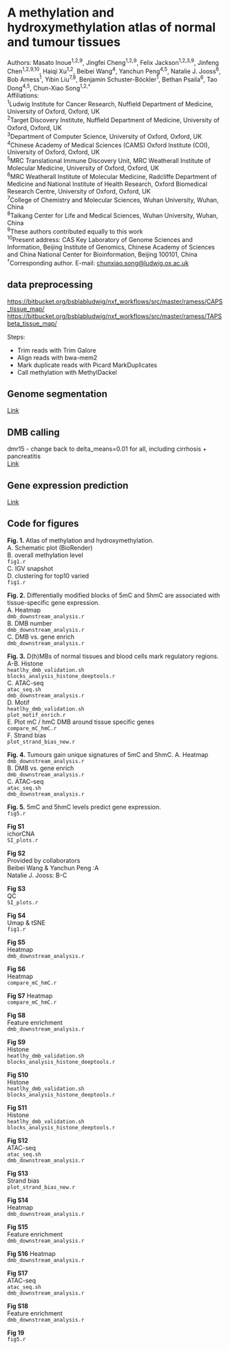 # A methylation and hydroxymethylation atlas of normal and tumour tissues 
Authors: Masato Inoue<sup>1,2,9</sup>, Jingfei Cheng<sup>1,2,9</sup>, Felix Jackson<sup>1,2,3,9</sup>, Jinfeng Chen<sup>1,2,9,10</sup>, Haiqi Xu<sup>1,2</sup>, Beibei Wang<sup>4</sup>, Yanchun Peng<sup>4,5</sup>, Natalie J. Jooss<sup>6</sup>, Bob Amess<sup>1</sup>, Yibin Liu<sup>7,8</sup>, Benjamin Schuster-Böckler<sup>1</sup>, Bethan Psaila<sup>6</sup>, Tao Dong<sup>4,5</sup>, Chun-Xiao Song<sup>1,2,†</sup>  
Affiliations:  
<sup>1</sup>Ludwig Institute for Cancer Research, Nufﬁeld Department of Medicine, University of Oxford, Oxford, UK  
<sup>2</sup>Target Discovery Institute, Nufﬁeld Department of Medicine, University of Oxford, Oxford, UK  
<sup>3</sup>Department of Computer Science, University of Oxford, Oxford, UK  
<sup>4</sup>Chinese Academy of Medical Sciences (CAMS) Oxford Institute (COI), University of Oxford, Oxford, UK  
<sup>5</sup>MRC Translational Immune Discovery Unit, MRC Weatherall Institute of Molecular Medicine, University of Oxford, Oxford, UK  
<sup>6</sup>MRC Weatherall Institute of Molecular Medicine, Radcliffe Department of Medicine and National Institute of Health Research, Oxford Biomedical Research Centre, University of Oxford, Oxford, UK  
<sup>7</sup>College of Chemistry and Molecular Sciences, Wuhan University, Wuhan, China  
<sup>8</sup>Taikang Center for Life and Medical Sciences, Wuhan University, Wuhan, China  
<sup>9</sup>These authors contributed equally to this work  
<sup>10</sup>Present address: CAS Key Laboratory of Genome Sciences and Information, Beijing Institute of Genomics, Chinese Academy of Sciences and China National Center for Bioinformation, Beijing 100101, China  
<sup>†</sup>Corresponding author. E-mail: chunxiao.song@ludwig.ox.ac.uk
 
## data preprocessing
https://bitbucket.org/bsblabludwig/nxf_workflows/src/master/ramess/CAPS_tissue_map/
https://bitbucket.org/bsblabludwig/nxf_workflows/src/master/ramess/TAPSbeta_tissue_map/

Steps:
* Trim reads with Trim Galore
* Align reads with bwa-mem2
* Mark duplicate reads with Picard MarkDuplicates
* Call methylation with MethylDackel

## Genome segmentation
[Link](https://github.com/fojackson8/tissue_atlas/tree/main/felix_code_final/segment)

## DMB calling
dmr15 - change back to delta_means=0.01 for all, including cirrhosis + pancreatitis  
[Link](https://github.com/fojackson8/tissue_atlas/tree/main/felix_code_final/dmr)

## Gene expression prediction
[Link](https://github.com/fojackson8/tissue_atlas/tree/main/felix_code_final/predict_ge)

## Code for figures
**Fig. 1.** Atlas of methylation and hydroxymethylation.  
A. Schematic plot (BioRender)  
B. overall methylation level  
`fig1.r`  
C. IGV snapshot  
D. clustering for top10 varied  
`fig1.r`  

**Fig. 2.** Differentially modified blocks of 5mC and 5hmC are associated with tissue-specific gene expression.  
A. Heatmap  
`dmb_downstream_analysis.r`  
B. DMB number  
`dmb_downstream_analysis.r`  
C. DMB vs. gene enrich  
`dmb_downstream_analysis.r`  

**Fig. 3.** D(h)MBs of normal tissues and blood cells mark regulatory regions.  
A-B. Histone  
`heatlhy_dmb_validation.sh`  
`blocks_analysis_histone_deeptools.r`  
C. ATAC-seq  
`atac_seq.sh`  
`dmb_downstream_analysis.r`  
D. Motif  
`heatlhy_dmb_validation.sh`  
`plot_motif_enrich.r`  
E. Plot mC / hmC DMB around tissue specific genes  
`compare_mC_hmC.r`  
F. Strand bias   
`plot_strand_bias_new.r`  

**Fig. 4.** Tumours gain unique signatures of 5mC and 5hmC.
A. Heatmap 
`dmb_downstream_analysis.r`  
B. DMB vs. gene enrich   
`dmb_downstream_analysis.r`  
C. ATAC-seq  
`atac_seq.sh`  
`dmb_downstream_analysis.r`  

**Fig. 5.** 5mC and 5hmC levels predict gene expression.  
`fig5.r`

**Fig S1**  
ichorCNA  
`SI_plots.r`  

**Fig S2**  
Provided by collaborators  
Beibei Wang & Yanchun Peng :A  
Natalie J. Jooss: B-C  

**Fig S3**  
QC  
`SI_plots.r`  

**Fig S4**  
Umap & tSNE  
`fig1.r`  

**Fig S5**  
Heatmap  
`dmb_downstream_analysis.r`  

**Fig S6**  
Heatmap  
`compare_mC_hmC.r`  

**Fig S7**
Heatmap  
`compare_mC_hmC.r`  

**Fig S8**  
Feature enrichment   
`dmb_downstream_analysis.r`  

**Fig S9**  
Histone  
`heatlhy_dmb_validation.sh`  
`blocks_analysis_histone_deeptools.r`  

**Fig S10**  
Histone  
`heatlhy_dmb_validation.sh`  
`blocks_analysis_histone_deeptools.r`  

**Fig S11**  
Histone  
`heatlhy_dmb_validation.sh`  
`blocks_analysis_histone_deeptools.r`  

**Fig S12**  
ATAC-seq  
`atac_seq.sh`  
`dmb_downstream_analysis.r`  

**Fig S13**  
Strand bias   
`plot_strand_bias_new.r`  

**Fig S14**  
Heatmap  
`dmb_downstream_analysis.r`  

**Fig S15**  
Feature enrichment   
`dmb_downstream_analysis.r`  

**Fig S16**
Heatmap  
`dmb_downstream_analysis.r`  

**Fig S17**  
ATAC-seq  
`atac_seq.sh`  
`dmb_downstream_analysis.r`  

**Fig S18**  
Feature enrichment   
`dmb_downstream_analysis.r`  

**Fig 19**  
`fig5.r`
